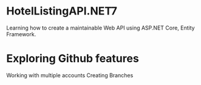 # HotelListingAPI.NET7
Learning how to create a maintainable Web API using ASP.NET Core, Entity Framework.

# Exploring Github features
Working with multiple accounts
Creating Branches